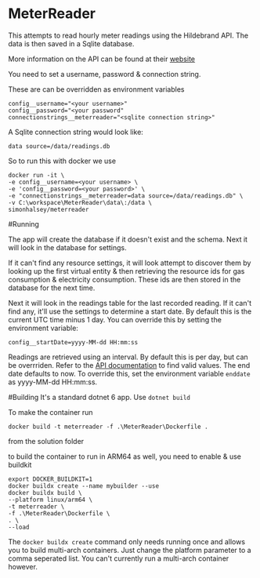 # MeterReader

This attempts to read hourly meter readings using the Hildebrand API. The data is then saved in a Sqlite database.

More information on the API can be found at their [website](https://glowmarkt.com/#/faqs/data)

You need to set a username, password & connection string.

These are can be overridden as environment variables

```shell
config__username="<your username>"
config__password="<your password"
connectionstrings__meterreader="<sqlite connection string>"
```

A Sqlite connection string would look like:

```
data source=/data/readings.db
```

So to run this with docker we use

```shell
docker run -it \
-e config__username=<your username> \
-e 'config__password=<your password>' \
-e "connectionstrings__meterreader=data source=/data/readings.db" \
-v C:\workspace\MeterReader\data\:/data \
simonhalsey/meterreader
```

#Running

The app will create the database if it doesn't exist and the schema. Next it will look in the database for settings.

If it can't find any resource settings, it will look attempt to discover them by looking up the first virtual entity & then retrieving the resource ids for gas consumption & electricity consumption. These ids are then stored in the database for the next time.

Next it will look in the readings table for the last recorded reading. If it can't find any, it'll use the settings to determine a start date. By default this is the current UTC time minus 1 day. You can override this by setting the environment variable:

```
config__startDate=yyyy-MM-dd HH:mm:ss
```

Readings are retrieved using an interval. By default this is per day, but can be overrriden. Refer to the [API documentation](https://docs.glowmarkt.com/GlowmarktAPIDataRetrievalDocumentationIndividualUserForBright.pdf) to find valid values. The end date defaults to now. To override this, set the environment variable `enddate` as yyyy-MM-dd HH:mm:ss.

#Building
It's a standard dotnet 6 app. Use `dotnet build`

To make the container run

```shell
docker build -t meterreader -f .\MeterReader\Dockerfile .
```
from the solution folder

to build the container to run in ARM64 as well, you need to enable & use buildkit

```shell
export DOCKER_BUILDKIT=1
docker buildx create --name mybuilder --use
docker buildx build \
--platform linux/arm64 \
-t meterreader \
-f .\MeterReader\Dockerfile \
. \
--load
```

The `docker buildx create` command only needs running once and allows you to build multi-arch containers. Just change the platform parameter to a comma seperated list. You can't currently run a multi-arch container however.